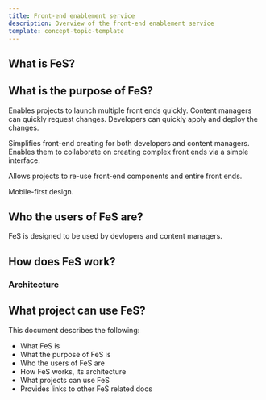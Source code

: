 ```yaml
---
title: Front-end enablement service
description: Overview of the front-end enablement service
template: concept-topic-template
---
```


## What is FeS?


## What is the purpose of FeS?

Enables projects to launch multiple front ends quickly. Content managers can quickly request changes. Developers can quickly apply and deploy the changes.

Simplifies front-end creating for both developers and content managers. Enables them to collaborate on creating complex front ends via a simple interface.

Allows projects to re-use front-end components and entire front ends.

Mobile-first design.

## Who the users of FeS are?

FeS is designed to be used by devlopers and content managers.

## How does FeS work?

### Architecture

## What project can use FeS?



This document describes the following:

* What FeS is
* What the purpose of FeS is
* Who the users of FeS are
* How FeS works, its architecture
* What projects can use FeS
* Provides links to other FeS related docs
